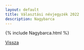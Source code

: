 ```yaml
---
layout: default
title: Választási névjegyzék 2022
description: Nagybarca
---
```


{% include Nagybarca.html %}

[Vissza](./)